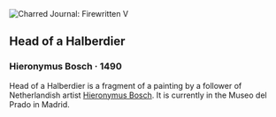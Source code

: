 <div class="artwork-of-the-day">
  <div class="container">
    <div class="img-wrapper">
      <img
        src="https://uploads8.wikiart.org/images/hieronymus-bosch/head-of-a-halberdier.jpg!Large.jpg"
        alt="Charred Journal: Firewritten V" />
    </div>
    <div class="artwork-detail">
      <div class="artwork-origin"> 
        <h2 class="artwork-name">Head of a Halberdier</h2>
        <h3 class="artist">
          Hieronymus Bosch
                    ·  1490
        </h3>
      </div>
      <p class="description">
        <span class="artwork-description-text ng-binding" ng-bind-html="viewModel.ArtworkOfTheDay.Description | unsafe">Head of a Halberdier is a fragment of a painting by a follower of Netherlandish artist <a target="_blank" href="/en/hieronymus-bosch">Hieronymus Bosch</a>. It is currently in the Museo del Prado in Madrid.</span>
                        <div class="text-shadow-container ng-hide" ng-show="showShadow"></div>
      </p>
    </div>
  </div>

</div>
